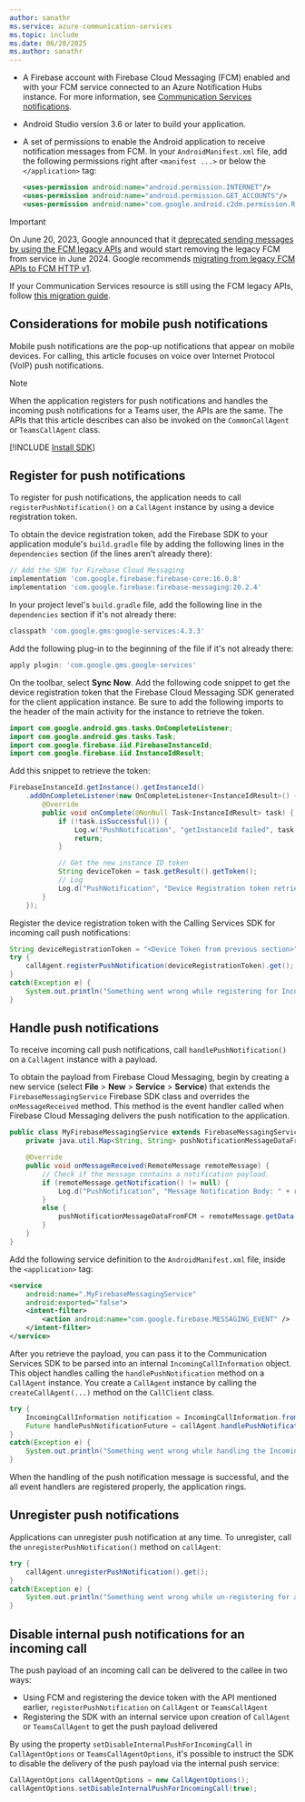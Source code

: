 ```yaml
---
author: sanathr
ms.service: azure-communication-services
ms.topic: include
ms.date: 06/28/2025
ms.author: sanathr
---
```


- A Firebase account with Firebase Cloud Messaging (FCM) enabled and with your FCM service connected to an Azure Notification Hubs instance. For more information, see [Communication Services notifications](../../../../concepts/notifications.md).
- Android Studio version 3.6 or later to build your application.
- A set of permissions to enable the Android application to receive notification messages from FCM. In your `AndroidManifest.xml` file, add the following permissions right after `<manifest ...>` or below the `</application>` tag:

  ```xml
  <uses-permission android:name="android.permission.INTERNET"/>
  <uses-permission android:name="android.permission.GET_ACCOUNTS"/>
  <uses-permission android:name="com.google.android.c2dm.permission.RECEIVE" />
  ```

> [!IMPORTANT]
> On June 20, 2023, Google announced that it [deprecated sending messages by using the FCM legacy APIs](https://firebase.google.com/docs/cloud-messaging) and would start removing the legacy FCM from service in June 2024. Google recommends [migrating from legacy FCM APIs to FCM HTTP v1](https://firebase.google.com/docs/cloud-messaging/migrate-v1).
>
> If your Communication Services resource is still using the FCM legacy APIs, follow [this migration guide](/azure/communication-services/tutorials/call-chat-migrate-android-push-fcm-v1).

## Considerations for mobile push notifications

Mobile push notifications are the pop-up notifications that appear on mobile devices. For calling, this article focuses on voice over Internet Protocol (VoIP) push notifications.

> [!NOTE]
> When the application registers for push notifications and handles the incoming push notifications for a Teams user, the APIs are the same. The APIs that this article describes can also be invoked on the `CommonCallAgent` or `TeamsCallAgent` class.

[!INCLUDE [Install SDK](../install-sdk/install-sdk-android.md)]

## Register for push notifications

To register for push notifications, the application needs to call `registerPushNotification()` on a `CallAgent` instance by using a device registration token.

To obtain the device registration token, add the Firebase SDK to your application module's `build.gradle` file by adding the following lines in the `dependencies` section (if the lines aren't already there):

```groovy
// Add the SDK for Firebase Cloud Messaging
implementation 'com.google.firebase:firebase-core:16.0.8'
implementation 'com.google.firebase:firebase-messaging:20.2.4'
```

In your project level's `build.gradle` file, add the following line in the `dependencies` section if it's not already there:

```groovy
classpath 'com.google.gms:google-services:4.3.3'
```

Add the following plug-in to the beginning of the file if it's not already there:

```groovy
apply plugin: 'com.google.gms.google-services'
```

On the toolbar, select **Sync Now**. Add the following code snippet to get the device registration token that the Firebase Cloud Messaging SDK generated for the client application instance. Be sure to add the following imports to the header of the main activity for the instance to retrieve the token.

```java
import com.google.android.gms.tasks.OnCompleteListener;
import com.google.android.gms.tasks.Task;
import com.google.firebase.iid.FirebaseInstanceId;
import com.google.firebase.iid.InstanceIdResult;
```

Add this snippet to retrieve the token:

```java
FirebaseInstanceId.getInstance().getInstanceId()
    .addOnCompleteListener(new OnCompleteListener<InstanceIdResult>() {
        @Override
        public void onComplete(@NonNull Task<InstanceIdResult> task) {
            if (!task.isSuccessful()) {
                Log.w("PushNotification", "getInstanceId failed", task.getException());
                return;
            }

            // Get the new instance ID token
            String deviceToken = task.getResult().getToken();
            // Log
            Log.d("PushNotification", "Device Registration token retrieved successfully");
        }
    });
```

Register the device registration token with the Calling Services SDK for incoming call push notifications:

```java
String deviceRegistrationToken = "<Device Token from previous section>";
try {
    callAgent.registerPushNotification(deviceRegistrationToken).get();
}
catch(Exception e) {
    System.out.println("Something went wrong while registering for Incoming Calls Push Notifications.")
}
```

## Handle push notifications

To receive incoming call push notifications, call `handlePushNotification()` on a `CallAgent` instance with a payload.

To obtain the payload from Firebase Cloud Messaging, begin by creating a new service (select **File** > **New** > **Service** > **Service**) that extends the `FirebaseMessagingService` Firebase SDK class and overrides the `onMessageReceived` method. This method is the event handler called when Firebase Cloud Messaging delivers the push notification to the application.

```java
public class MyFirebaseMessagingService extends FirebaseMessagingService {
    private java.util.Map<String, String> pushNotificationMessageDataFromFCM;

    @Override
    public void onMessageReceived(RemoteMessage remoteMessage) {
        // Check if the message contains a notification payload.
        if (remoteMessage.getNotification() != null) {
            Log.d("PushNotification", "Message Notification Body: " + remoteMessage.getNotification().getBody());
        }
        else {
            pushNotificationMessageDataFromFCM = remoteMessage.getData();
        }
    }
}
```

Add the following service definition to the `AndroidManifest.xml` file, inside the `<application>` tag:

```xml
<service
    android:name=".MyFirebaseMessagingService"
    android:exported="false">
    <intent-filter>
        <action android:name="com.google.firebase.MESSAGING_EVENT" />
    </intent-filter>
</service>
```

After you retrieve the payload, you can pass it to the Communication Services SDK to be parsed into an internal `IncomingCallInformation` object. This object handles calling the `handlePushNotification` method on a `CallAgent` instance. You create a `CallAgent` instance by calling the `createCallAgent(...)` method on the `CallClient` class.

```java
try {
    IncomingCallInformation notification = IncomingCallInformation.fromMap(pushNotificationMessageDataFromFCM);
    Future handlePushNotificationFuture = callAgent.handlePushNotification(notification).get();
}
catch(Exception e) {
    System.out.println("Something went wrong while handling the Incoming Calls Push Notifications.");
}
```

When the handling of the push notification message is successful, and the all event handlers are registered properly, the application rings.

## Unregister push notifications

Applications can unregister push notification at any time. To unregister, call the `unregisterPushNotification()` method on `callAgent`:

```java
try {
    callAgent.unregisterPushNotification().get();
}
catch(Exception e) {
    System.out.println("Something went wrong while un-registering for all Incoming Calls Push Notifications.")
}
```

## Disable internal push notifications for an incoming call

The push payload of an incoming call can be delivered to the callee in two ways:

- Using FCM and registering the device token with the API mentioned earlier, `registerPushNotification` on `CallAgent` or `TeamsCallAgent`
- Registering the SDK with an internal service upon creation of `CallAgent` or `TeamsCallAgent` to get the push payload delivered

By using the property `setDisableInternalPushForIncomingCall` in `CallAgentOptions` or `TeamsCallAgentOptions`, it's possible to instruct the SDK to disable the delivery of the push payload via the internal push service:

```java
CallAgentOptions callAgentOptions = new CallAgentOptions();
callAgentOptions.setDisableInternalPushForIncomingCall(true);
```
